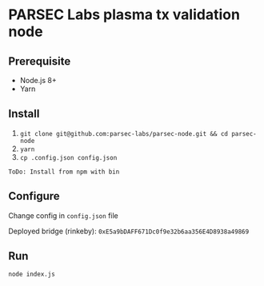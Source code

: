 # PARSEC Labs plasma tx validation node

## Prerequisite

- Node.js 8+
- Yarn

## Install

1. `git clone git@github.com:parsec-labs/parsec-node.git && cd parsec-node`
2. `yarn`
3. `cp .config.json config.json`

```
ToDo: Install from npm with bin
```

## Configure

Change config in `config.json` file

Deployed bridge (rinkeby): `0xE5a9bDAFF671Dc0f9e32b6aa356E4D8938a49869`

## Run

`node index.js`

